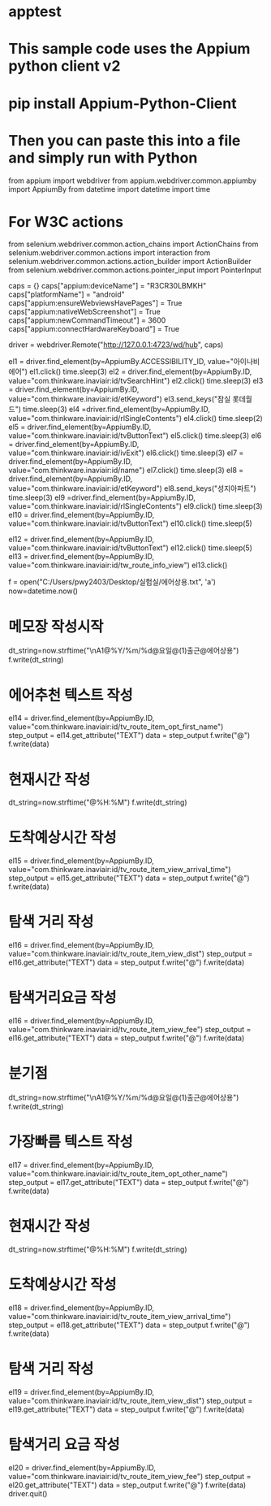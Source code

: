# apptest
# This sample code uses the Appium python client v2
# pip install Appium-Python-Client
# Then you can paste this into a file and simply run with Python

from appium import webdriver
from appium.webdriver.common.appiumby import AppiumBy
from datetime import datetime
import time
# For W3C actions
from selenium.webdriver.common.action_chains import ActionChains
from selenium.webdriver.common.actions import interaction
from selenium.webdriver.common.actions.action_builder import ActionBuilder
from selenium.webdriver.common.actions.pointer_input import PointerInput

caps = {}
caps["appium:deviceName"] = "R3CR30LBMKH"
caps["platformName"] = "android"
caps["appium:ensureWebviewsHavePages"] = True
caps["appium:nativeWebScreenshot"] = True
caps["appium:newCommandTimeout"] = 3600
caps["appium:connectHardwareKeyboard"] = True

driver = webdriver.Remote("http://127.0.0.1:4723/wd/hub", caps)

el1 = driver.find_element(by=AppiumBy.ACCESSIBILITY_ID, value="아이나비 에어")
el1.click()
time.sleep(3)
el2 = driver.find_element(by=AppiumBy.ID, value="com.thinkware.inaviair:id/tvSearchHint")
el2.click()
time.sleep(3)
el3 = driver.find_element(by=AppiumBy.ID, value="com.thinkware.inaviair:id/etKeyword")
el3.send_keys("잠실 롯데월드")
time.sleep(3)
el4 =driver.find_element(by=AppiumBy.ID, value="com.thinkware.inaviair:id/rlSingleContents")
el4.click()
time.sleep(2)
el5 = driver.find_element(by=AppiumBy.ID, value="com.thinkware.inaviair:id/tvButtonText")
el5.click()
time.sleep(3)
el6 = driver.find_element(by=AppiumBy.ID, value="com.thinkware.inaviair:id/ivExit")
el6.click()
time.sleep(3)
el7 = driver.find_element(by=AppiumBy.ID, value="com.thinkware.inaviair:id/name")
el7.click()
time.sleep(3)
el8 = driver.find_element(by=AppiumBy.ID, value="com.thinkware.inaviair:id/etKeyword")
el8.send_keys("성지아파트")
time.sleep(3)
el9 =driver.find_element(by=AppiumBy.ID, value="com.thinkware.inaviair:id/rlSingleContents")
el9.click()
time.sleep(3)
el10 = driver.find_element(by=AppiumBy.ID, value="com.thinkware.inaviair:id/tvButtonText")
el10.click()
time.sleep(5)

el12 = driver.find_element(by=AppiumBy.ID, value="com.thinkware.inaviair:id/tvButtonText")
el12.click()
time.sleep(5)
el13 = driver.find_element(by=AppiumBy.ID, value="com.thinkware.inaviair:id/tw_route_info_view")
el13.click()

f = open("C:/Users/pwy2403/Desktop/실험실/에어상용.txt", 'a')
now=datetime.now()
# 메모장 작성시작
dt_string=now.strftime("\nA1@%Y/%m/%d@요일@(1)출근@에어상용")
f.write(dt_string)
# 에어추천 텍스트 작성
el14 = driver.find_element(by=AppiumBy.ID, value="com.thinkware.inaviair:id/tv_route_item_opt_first_name")
step_output = el14.get_attribute("TEXT")
data = step_output
f.write("@")
f.write(data)
# 현재시간 작성
dt_string=now.strftime("@%H:%M")
f.write(dt_string)
# 도착예상시간 작성
el15 = driver.find_element(by=AppiumBy.ID, value="com.thinkware.inaviair:id/tv_route_item_view_arrival_time")
step_output = el15.get_attribute("TEXT")
data = step_output
f.write("@")
f.write(data)
# 탐색 거리 작성
el16 = driver.find_element(by=AppiumBy.ID, value="com.thinkware.inaviair:id/tv_route_item_view_dist")
step_output = el16.get_attribute("TEXT")
data = step_output
f.write("@")
f.write(data)
# 탐색거리요금 작성
el16 = driver.find_element(by=AppiumBy.ID, value="com.thinkware.inaviair:id/tv_route_item_view_fee")
step_output = el16.get_attribute("TEXT")
data = step_output
f.write("@")
f.write(data)
# 분기점
dt_string=now.strftime("\nA1@%Y/%m/%d@요일@(1)출근@에어상용")
f.write(dt_string)
# 가장빠름 텍스트 작성
el17 = driver.find_element(by=AppiumBy.ID, value="com.thinkware.inaviair:id/tv_route_item_opt_other_name")
step_output = el17.get_attribute("TEXT")
data = step_output
f.write("@")
f.write(data)
# 현재시간 작성
dt_string=now.strftime("@%H:%M")
f.write(dt_string)
# 도착예상시간 작성
el18 = driver.find_element(by=AppiumBy.ID, value="com.thinkware.inaviair:id/tv_route_item_view_arrival_time")
step_output = el18.get_attribute("TEXT")
data = step_output
f.write("@")
f.write(data)
# 탐색 거리 작성
el19 = driver.find_element(by=AppiumBy.ID, value="com.thinkware.inaviair:id/tv_route_item_view_dist")
step_output = el19.get_attribute("TEXT")
data = step_output
f.write("@")
f.write(data)
# 탐색거리 요금 작성
el20 = driver.find_element(by=AppiumBy.ID, value="com.thinkware.inaviair:id/tv_route_item_view_fee")
step_output = el20.get_attribute("TEXT")
data = step_output
f.write("@")
f.write(data)
driver.quit()
